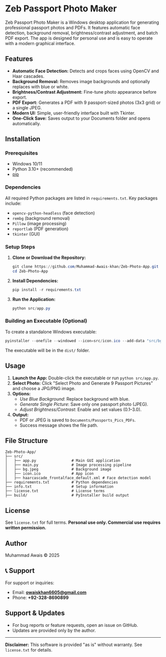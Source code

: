# Zeb Passport Photo Maker

Zeb Passport Photo Maker is a Windows desktop application for generating professional passport photos and PDFs. It features automatic face detection, background removal, brightness/contrast adjustment, and batch PDF export. The app is designed for personal use and is easy to operate with a modern graphical interface.

## Features

- **Automatic Face Detection:** Detects and crops faces using OpenCV and Haar cascades.
- **Background Removal:** Removes image backgrounds and optionally replaces with blue or white.
- **Brightness/Contrast Adjustment:** Fine-tune photo appearance before export.
- **PDF Export:** Generates a PDF with 9 passport-sized photos (3x3 grid) or a single JPEG.
- **Modern UI:** Simple, user-friendly interface built with Tkinter.
- **One-Click Save:** Saves output to your Documents folder and opens automatically.

## Installation

### Prerequisites
- Windows 10/11
- Python 3.10+ (recommended)
- [pip](https://pip.pypa.io/en/stable/installation/)

### Dependencies
All required Python packages are listed in `requirements.txt`. Key packages include:
- `opencv-python-headless` (face detection)
- `rembg` (background removal)
- `Pillow` (image processing)
- `reportlab` (PDF generation)
- `tkinter` (GUI)

### Setup Steps
1. **Clone or Download the Repository:**
   ```powershell
   git clone https://github.com/Muhammad-Awais-khan/Zeb-Photo-App.git
   cd Zeb-Photo-App
   ```
2. **Install Dependencies:**
   ```powershell
   pip install -r requirements.txt
   ```
3. **Run the Application:**
   ```powershell
   python src/app.py
   ```

### Building an Executable (Optional)
To create a standalone Windows executable:
```powershell
pyinstaller --onefile --windowed --icon=src/icon.ico --add-data "src/bg.jpeg;." --add-data "src/icon.ico;." --add-data "src/haarcascade_frontalface_default.xml;." src/app.py
```
The executable will be in the `dist/` folder.

## Usage
1. **Launch the App:** Double-click the executable or run `python src/app.py`.
2. **Select Photo:** Click "Select Photo and Generate 9 Passport Pictures" and choose a JPG/PNG image.
3. **Options:**
   - *Use Blue Background*: Replace background with blue.
   - *Generate Single Picture*: Save only one passport photo (JPEG).
   - *Adjust Brightness/Contrast*: Enable and set values (0.1–3.0).
4. **Output:**
   - PDF or JPEG is saved to `Documents/Passports_Pics_PDFs`.
   - Success message shows the file path.

## File Structure
```
Zeb-Photo-App/
├── src/
│   ├── app.py                # Main GUI application
│   ├── main.py               # Image processing pipeline
│   ├── bg.jpeg               # Background image
│   ├── icon.ico              # App icon
│   ├── haarcascade_frontalface_default.xml # Face detection model
├── requirements.txt          # Python dependencies
├── info.txt                  # Setup information
├── license.txt               # License terms
├── build/                    # PyInstaller build output
```

## License
See `license.txt` for full terms. **Personal use only. Commercial use requires written permission.**

## Author
Muhammad Awais © 2025

## 📞 Support
For support or inquiries:  
- Email: **owaiskhan6605@gmail.com**  
- Phone: **+92-328-8690899**

## Support & Updates
- For bug reports or feature requests, open an issue on GitHub.
- Updates are provided only by the author.

---
**Disclaimer:** This software is provided "as is" without warranty. See `license.txt` for details.
